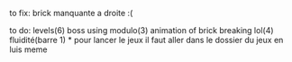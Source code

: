 to fix:
brick manquante a droite :(

to do:
levels(6)
boss using modulo(3)
animation of brick breaking lol(4)
fluidité(barre 1)
*
pour lancer le jeux il faut aller dans le dossier du jeux en luis meme